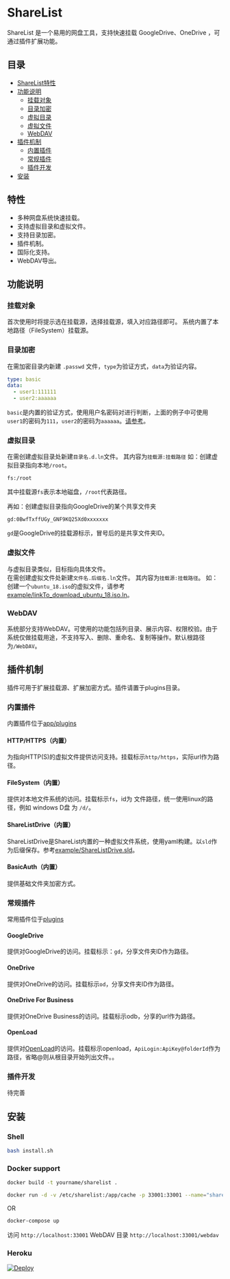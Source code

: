 # ShareList

ShareList 是一个易用的网盘工具，支持快速挂载 GoogleDrive、OneDrive ，可通过插件扩展功能。

## 目录
* [ShareList特性](#特性)  
* [功能说明](#功能说明) 
  * [挂载对象](#挂载对象) 
  * [目录加密](#目录加密) 
  * [虚拟目录](#虚拟目录) 
  * [虚拟文件](#虚拟文件) 
  * [WebDAV](#WebDAV) 
* [插件机制](#插件机制) 
  * [内置插件](#内置插件) 
  * [常规插件](#常规插件) 
  * [插件开发](#插件开发) 
* [安装](#安装) 

## 特性 
- 多种网盘系统快速挂载。 
- 支持虚拟目录和虚拟文件。 
- 支持目录加密。 
- 插件机制。 
- 国际化支持。  
- WebDAV导出。  

## 功能说明 
### 挂载对象 
首次使用时将提示选在挂载源，选择挂载源，填入对应路径即可。 
系统内置了本地路径（FileSystem）挂载源。 

### 目录加密 
在需加密目录内新建 ```.passwd``` 文件，```type```为验证方式，```data```为验证内容。  
```yaml
type: basic 
data: 
  - user1:111111 
  - user2:aaaaaa 
``` 
```basic```是内置的验证方式，使用用户名密码对进行判断，上面的例子中可使用```user1```的密码为```111```，```user2```的密码为```aaaaaa```。[请参考](blob/master/example/SecretFolder/.passwd)。 

### 虚拟目录 
在需创建虚拟目录处新建```目录名.d.ln```文件。 其内容为```挂载源:挂载路径``` 
如：创建虚拟目录指向本地```/root```。 
```
fs:/root 
``` 
其中挂载源```fs```表示本地磁盘，```/root```代表路径。  

再如：创建虚拟目录指向GoogleDrive的某个共享文件夹 
```
gd:0BwfTxffUGy_GNF9KQ25Xd0xxxxxxx 
``` 
```gd```是GoogleDrive的挂载源标示，冒号后的是共享文件夹ID。   

  
### 虚拟文件 
与虚拟目录类似，目标指向具体文件。  
在需创建虚拟文件处新建```文件名.后缀名.ln```文件。 其内容为```挂载源:挂载路径```。 
如：创建一个```ubuntu_18.iso```的虚拟文件，请参考[example/linkTo_download_ubuntu_18.iso.ln](example)。 
  
### WebDAV 
系统部分支持WebDAV。可使用的功能包括列目录、展示内容、权限校验。由于系统仅做挂载用途，不支持写入、删除、重命名、复制等操作。默认根路径为```/WebDAV```。 

## 插件机制 
插件可用于扩展挂载源、扩展加密方式。插件请置于plugins目录。 

### 内置插件 
内置插件位于[app/plugins](app/plugins) 
#### HTTP/HTTPS（内置） 
为指向HTTP(S)的虚拟文件提供访问支持。挂载标示```http/https```，实际url作为路径。  
#### FileSystem（内置）
提供对本地文件系统的访问。挂载标示```fs```，id为 文件路径，统一使用linux的路径，例如 windows D盘 为 ```/d/```。 
#### ShareListDrive（内置）
ShareListDrive是ShareList内置的一种虚拟文件系统，使用yaml构建。以```sld```作为后缀保存。参考[example/ShareListDrive.sld](example)。 
#### BasicAuth（内置） 
提供基础文件夹加密方式。 


### 常规插件 
常用插件位于[plugins](plugins)  
#### GoogleDrive 
提供对GoogleDrive的访问。挂载标示：```gd```，分享文件夹ID作为路径。 
#### OneDrive 
提供对OneDrive的访问。挂载标示```od```，分享文件夹ID作为路径。 
#### OneDrive For Business 
提供对OneDrive Business的访问。挂载标示odb，分享的url作为路径。 
#### OpenLoad 
提供对[OpenLoad](https://openload.co/)的访问。挂载标示openload，```ApiLogin:ApiKey@folderId```作为路径，省略@则从根目录开始列出文件。。 

### 插件开发 
待完善   

## 安装
### Shell
```bash
bash install.sh
```

### Docker support
```bash
docker build -t yourname/sharelist .

docker run -d -v /etc/sharelist:/app/cache -p 33001:33001 --name="sharelist" yourname/sharelist
```

OR

```bash
docker-compose up
```

访问 `http://localhost:33001` 
WebDAV 目录 `http://localhost:33001/webdav` 


### Heroku

[![Deploy](https://www.herokucdn.com/deploy/button.png)](https://heroku.com/deploy?template=https://github.com/reruin/sharelist-heroku)



